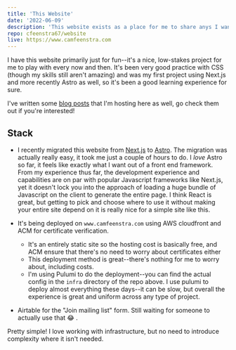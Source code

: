 ```yaml
---
title: 'This Website'
date: '2022-06-09'
description: 'This website exists as a place for me to share anys I want to publish, and for others to consume if they want to get to know me a little bit. Also, I bought camfeenstra.com and figured I should do something with it 🙂.'
repo: cfeenstra67/website
live: https://www.camfeenstra.com
---
```

I have this website primarily just for fun--it's a nice, low-stakes project for me to play with every now and then. It's been very good practice with CSS (though my skills still aren't amazing) and was my first project using Next.js and more recently Astro as well, so it's been a good learning experience for sure.

I've written some [blog posts](/posts) that I'm hosting here as well, go check them out if you're interested!

## Stack

- I recently migrated this website from [Next.js](https://nextjs.org) to [Astro](https://astro.build). The migration was actually really easy, it took me just a couple of hours to do. I _love_ Astro so far, it feels like exactly what I want out of a front end framework. From my experience thus far, the development experience and capabilities are on par with popular Javascript frameworks like Next.js, yet it doesn't lock you into the approach of loading a huge bundle of Javascript on the client to generate the entire page. I think React is great, but getting to pick and choose where to use it without making your entire site depend on it is really nice for a simple site like this.

- It's being deployed on `www.camfeenstra.com` using AWS cloudfront and ACM for certificate verification.
    - It's an entirely static site so the hosting cost is basically free, and ACM ensure that there's no need to worry about certificates either
    - This deployment method is great--there's nothing for me to worry about, including costs.
    - I'm using Pulumi to do the deployment--you can find the actual config in the `infra` directory of the repo above. I use pulumi to deploy almost everything these days--it can be slow, but overall the experience is great and uniform across any type of project.
- Airtable for the "Join mailing list" form. Still waiting for someone to actually use that 😂 .

Pretty simple! I love working with infrastructure, but no need to introduce complexity where it isn't needed.
